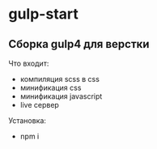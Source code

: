 # gulp-start

## Сборка gulp4 для верстки

Что входит:

- компиляция scss в css
- минификация css
- минификация javascript
- live сервер


Установка:

- npm i